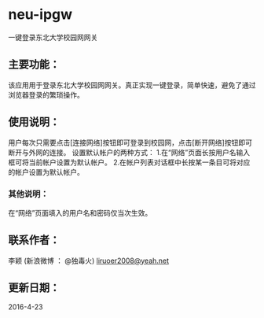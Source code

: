 # neu-ipgw
一键登录东北大学校园网网关
## 主要功能：
该应用用于登录东北大学校园网网关。真正实现一键登录，简单快速，避免了通过浏览器登录的繁琐操作。
## 使用说明：
用户每次只需要点击[连接网络]按钮即可登录到校园网，点击[断开网络]按钮即可断开与外网的连接。
设置默认帐户的两种方式：
1.在“网络”页面长按用户名输入框可将当前帐户设置为默认帐户。
2.在帐户列表对话框中长按某一条目可将对应的帐户设置为默认帐户。
### 其他说明：
在“网络”页面填入的用户名和密码仅当次生效。
## 联系作者：
李颖 (新浪微博 ： @独毒火)
liruoer2008@yeah.net
## 更新日期：
2016-4-23
